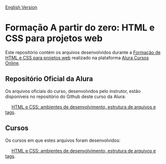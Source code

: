[English Version](README.EN.md)

# Formação A partir do zero: HTML e CSS para projetos web

Este repositório contém os arquivos desenvolvidos durante a [Formação de HTML e CSS para projetos web](https://cursos.alura.com.br/formacao-html-css) realizado na plataforma [Alura Cursos Online](https://alura.com.br).

## Repositório Oficial da Alura

Os arquivos oficiais do curso, desenvolvidos pelo instrutor, estão disponíveis no repositório do Github deste curso da Alura:

<img src="https://www.alura.com.br/assets/api/cursos/html-css-ambiente-arquivos-tags.svg" width="16px" height="16px"> [HTML e CSS: ambientes de desenvolvimento, estrutura de arquivos e tags](https://github.com/alura-cursos/Portifolio-HTML-e-CSS/).

## Cursos

Os cursos em que estes arquivos foram desenvolvidos:

<img src="https://www.alura.com.br/assets/api/cursos/html-css-ambiente-arquivos-tags.svg" width="16px" height="16px"> [HTML e CSS: ambientes de desenvolvimento, estrutura de arquivos e tags](https://cursos.alura.com.br/course/html-css-ambiente-arquivos-tags).